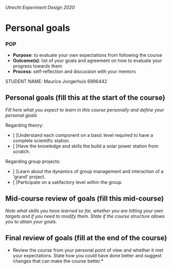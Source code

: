 *Utrecht Experiment Design 2020*

# Personal goals

### POP

+ **Purpose**: to evaluate your own expectations from following the course
+ **Outcome(s)**: list of your goals and agreement on how to evaluate your progress towards them
+ **Process**: self-reflection and discussion with your mentors

STUDENT NAME: Maurice Jongerhuis 6996442

## Personal goals (fill this at the start of the course)
*Fill here what you expect to learn in this course personally and define your personal goals*

Regarding theory:
+ [ ]Understand each component on a basic level required to have a complete scientific station.
+ [ ]Have the knowledge and skills the build a solar power station from scratch.

Regarding group projects:
+ [ ]Learn about the dynamics of group management and interaction of a 'grand' project.
+ [ ]Participate on a satifactory level within the group.


## Mid-course review of goals (fill this mid-course)
*Note what skills you have learned so far, whether you are hitting your own targets and if you need to modify them. State if the course structure allows you to attain your goals.*


## Final review of goals (fill at the end of the course)
* Review the course from your personal point of view and whether it met your expectations. State how you could have done better and suggest changes that can make the course better.* 
